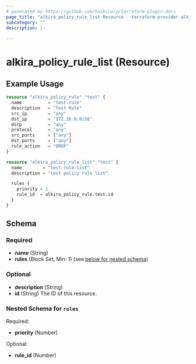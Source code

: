 ```yaml
---
# generated by https://github.com/hashicorp/terraform-plugin-docs
page_title: "alkira_policy_rule_list Resource - terraform-provider-alkira"
subcategory: ""
description: |-
  
---
```


# alkira_policy_rule_list (Resource)



## Example Usage

```terraform
resource "alkira_policy_rule" "test" {
  name          = "test-rule"
  description   = "Test Rule"
  src_ip        = "any"
  dst_ip        = "172.16.0.0/16"
  dscp          = "any"
  protocol      = "any"
  src_ports     = ["any"]
  dst_ports     = ["any"]
  rule_action   = "DROP"
}

resource "alkira_policy_rule_list" "test" {
  name        = "test-rule-list"
  description = "test policy rule list"

  rules {
    priority = 1
    rule_id  = alkira_policy_rule.test.id
  }
}
```

<!-- schema generated by tfplugindocs -->
## Schema

### Required

- **name** (String)
- **rules** (Block Set, Min: 1) (see [below for nested schema](#nestedblock--rules))

### Optional

- **description** (String)
- **id** (String) The ID of this resource.

<a id="nestedblock--rules"></a>
### Nested Schema for `rules`

Required:

- **priority** (Number)

Optional:

- **rule_id** (Number)


